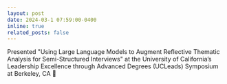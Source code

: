 ```yaml
---
layout: post
date: 2024-03-1 07:59:00-0400
inline: true
related_posts: false
---
```


Presented "Using Large Language Models to Augment Reflective Thematic Analysis for Semi-Structured Interviews" at the University of California’s Leadership Excellence through Advanced Degrees (UCLeads) Symposium at Berkeley, CA :bridge_at_night:
